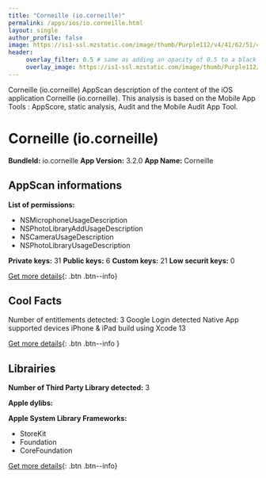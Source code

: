 ```yaml
---
title: "Corneille (io.corneille)"
permalink: /apps/ios/io.corneille.html
layout: single
author_profile: false
image: https://is1-ssl.mzstatic.com/image/thumb/Purple112/v4/41/62/51/41625174-a244-33ac-a1a4-e945d1edefe1/AppIcon-1x_U007emarketing-0-7-0-85-220.png/512x512bb.jpg
header: 
     overlay_filter: 0.5 # same as adding an opacity of 0.5 to a black background
     overlay_image: https://is1-ssl.mzstatic.com/image/thumb/Purple112/v4/41/62/51/41625174-a244-33ac-a1a4-e945d1edefe1/AppIcon-1x_U007emarketing-0-7-0-85-220.png/512x512bb.jpg
---
```

Corneille (io.corneille) AppScan description of the content of the iOS application Corneille (io.corneille). This analysis is based on the Mobile App Tools : AppScore, static analysis, Audit and the Mobile Audit App Tool.

# Corneille (io.corneille)

**BundleId:** io.corneille
**App Version:** 3.2.0
**App Name:** Corneille


## AppScan informations 

**List of permissions:** 
- NSMicrophoneUsageDescription
- NSPhotoLibraryAddUsageDescription
- NSCameraUsageDescription
- NSPhotoLibraryUsageDescription
  
  
**Private keys:** 31
**Public keys:** 6
**Custom keys:** 21
**Low securit keys:** 0
  
[Get more details](/pricing.html){: .btn .btn--info}

## Cool Facts

Number of entitlements detected: 3
Google Login detected
Native App
supported devices iPhone & iPad
build using Xcode 13
  
[Get more details](/pricing.html){: .btn .btn--info }

## Librairies 
**Number of Third Party Library detected:** 3


**Apple dylibs:**


**Apple System Library Frameworks:**
- StoreKit
- Foundation
- CoreFoundation


  
[Get more details](/pricing.html){: .btn .btn--info}

